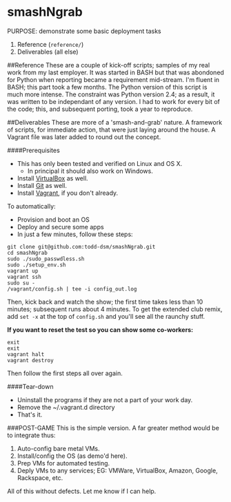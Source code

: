 smashNgrab
======

PURPOSE: demonstrate some basic deployment tasks

1. Reference (`reference/`)
2. Deliverables (all else)

##Reference
These are a couple of kick-off scripts; samples of my real work from my last employer. It was started in BASH but that was abondoned for Python when reporting became a requirement mid-stream. I'm fluent in BASH; this part took a few months. The Python version of this script is much more intense. The constraint was Python version 2.4; as a result, it was written to be independant of any version. I had to work for every bit of the code; this, and subsequent porting, took a year to reproduce.

##Deliverables
These are more of a 'smash-and-grab' nature. A framework of scripts, for immediate action, that were just laying around the house. A Vagrant file was later added to round out the concept.

####Prerequisites
* This has only been tested and verified on Linux and OS X.
  - In principal it should also work on Windows.
* Install [VirtualBox](https://www.virtualbox.org/wiki/Downloads) as well.
* Install [Git](http://git-scm.com/book/en/Getting-Started-Installing-Git) as well.
* Install [Vagrant](http://www.vagrantup.com/downloads), if you don't already.

To automatically:
* Provision and boot an OS
* Deploy and secure some apps
* In just a few minutes, follow these steps:

```
git clone git@github.com:todd-dsm/smashNgrab.git
cd smashNgrab
sudo ./sudo_passwdless.sh
sudo ./setup_env.sh
vagrant up
vagrant ssh
sudo su -
/vagrant/config.sh | tee -i config_out.log
```
Then, kick back and watch the show; the first time takes less than 10 minutes; subsequent runs about 4 minutes.
To get the extended club remix, add `set -x` at the top of `config.sh` and you'll see all the raunchy stuff.

**If you want to reset the test so you can show some co-workers:**
```
exit
exit
vagrant halt
vagrant destroy
```

Then follow the first steps all over again.


####Tear-down
* Uninstall the programs if they are not a part of your work day.
* Remove the ~/.vagrant.d directory
* That's it.


###POST-GAME
This is the simple version. A far greater method would be to integrate thus:

1. Auto-config bare metal VMs.
2. Install/config the OS (as demo'd here).
3. Prep VMs for automated testing.
4. Deply VMs to any services; EG: VMWare, VirtualBox, Amazon, Google, Rackspace, etc.

All of this without defects. Let me know if I can help.
